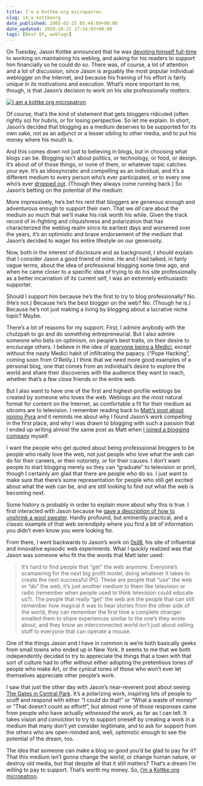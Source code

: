 ```yaml
---
title: I'm a Kottke.org micropatron
slug: im_a_kottkeorg
date_published: 2005-02-25 05:44:09+00:00
date_updated: 2020-10-21 17:54:03+00:00
tags: [Best Of, weblogs]
---
```

On Tuesday, Jason Kottke announced that he was [devoting himself full-time](http://www.kottke.org/05/02/kottke-micropatron) to working on maintaining his weblog, and asking for his readers to support him financially so he could do so. There was, of course, a lot of attention and a lot of discussion, since Jason is arguably the most popular individual weblogger on the Internet, and because his framing of his effort is fairly unique in its motivations and execution. What’s more important to me, though, is that Jason’s decision to work on his site professionally *matters*.

[![I am a kottke.org micropatron](https://cdn.glitch.com/f0e649a1-3610-45f3-885a-217df0379e77%2F827B0F76-846B-492F-8641-C82A5E757368.gif?v=1603288223505)](http://www.kottke.org/about/patron/)

Of course, that’s the kind of statement that gets bloggers ridiculed (often rightly so) for hubris, or for losing perspective. So let me explain. In short, Jason’s decided that blogging as a medium deserves to be supported for its own sake, not as an adjunct or a lesser sibling to other media, and to put his money where his mouth is.

And this comes down not just to believing in blogs, but in choosing what blogs can be. Blogging isn’t about politics, or technology, or food, or design. It’s about *all* of those things, or none of them, or whatever topic catches your eye. It’s as idiosyncratic and compelling as an individual, and it’s a different medium to every person who’s ever participated, or to every one who’s ever [dropped out](http://www.sfgate.com/cgi-bin/article.cgi?file=/c/a/2005/02/20/MNGBKBEJO01.DTL). (Though they always come running back.) So Jason’s betting on the potential of the medium.

More impressively, he’s bet his rent that bloggers are generous enough and adventurous enough to support their own. That we *all* care about the medium so much that we’ll make his risk worth his while. Given the track record of in-fighting and cliquishness and polarization that has characterized the weblog realm since its earliest days and worsened over the years, it’s an optimistic and brave endorsement of the medium that Jason’s decided to wager his entire lifestyle on our generosity.

Now, both in the interest of disclosure and as background, I should explain that I consider Jason a good friend of mine. He and I had talked, in fairly vague terms, about the idea of professional blogging some time ago, and when he came closer to a specific idea of trying to do his site professionally as a better incarnation of its current self, I was an extremely enthusiastic supporter.

Should I support him because he’s the first to try to blog professionally? No. (He’s not.) Because he’s the best blogger on the web? No. (Though he is.) Because he’s not just making a living by blogging about a lucrative niche topic? Maybe.

There’s a lot of reasons for my support. First, I admire anybody with the chutzpah to go and do something entrepreneurial. But I also admire someone who bets on optimism, on people’s best traits, on their desire to encourage others. I believe in the idea of [everyone being a Medici](http://www.bradlands.com/weblog/archives/2005/02/micromedici.shtml), except without the nasty Medici habit of infiltrating the papacy. (“Pope Hacking”, coming soon from O’Reilly.) I think that we need more good examples of a personal blog, one that comes from an individual’s desire to explore the world and share their discoveries with the audience they want to reach, whether that’s a few close friends or the entire web.

But I also want to have one of the first and highest-profile weblogs be created by someone who loves the web. Weblogs are the most natural format for content on the Internet, as comfortable a fit for their medium as sitcoms are to television. I remember reading back to [Matt’s post about joining Pyra](http://haughey.com/more/is/sometimes/too/much/2000_03_12_old.html) and it reminds me about why I found Jason’s work compelling in the first place, and why I was drawn to blogging with such a passion that I ended up writing almost the same post as Matt when [I joined a blogging company](/2003/04/23/i_work_for_six_) myself.

I want the people who get quoted about being professsional bloggers to be people who really love the web, not just people who love what the web can do for their careers, or their notoriety, or for their causes. I don’t want people to start blogging merely so they can “graduate” to television or print, though I certainly am glad that there are people who do so. I just want to make sure that there’s some representation for people who still get excited about what the web can be, and are still looking to find out what the web is becoming next.

Some history is probably in order to explain more about why this is true. I first interacted with Jason because he [gave a description of how to unshrink a wool sweater](http://www.kottke.org/00/01/like-an-idiot-i-threw). Hardly profound, but eminently practical, and a classic example of that web serendipity where you find a bit of information you didn’t even know you were looking for.

From there, I went backwards to Jason’s work on [0sil8](http://www.0sil8.com/), his site of influential and innovative episodic web experiments. What I quickly realized was that Jason was someone who fit the the words that Matt later used:

> It’s hard to find people that “get” the web anymore. Everyone’s scampering for the next big profit model, doing whatever it takes to create the next successful IPO. These are people that “use” the web or “do” the web, it’s just another medium to them like television or radio (remember when people used to think television could educate us?). The people that really “get” the web are the people that can still remember how magical it was to hear stories from the other side of the world, they can remember the first time a complete stranger emailed them to share experiences similar to the one’s they wrote about, and they know an interconnected world isn’t just about selling stuff to everyone that can operate a mouse.

One of the things Jason and I have in common is we’re both basically geeks from small towns who ended up in New York. It seems to me that we both independently decided to try to appreciate the things that a town with that sort of culture had to offer without either adopting the pretentious tones of people who make Art, or the cynical tones of those who won’t ever let themselves appreciate other people’s work.

I saw that just the other day with Jason’s near-reverent post about seeing [The Gates in Central Park](http://www.kottke.org/05/02/the-gates-in-central-park). It’s a polarizing work, inspiring lots of people to scoff and respond with either “I could do that!” or “What a waste of money!” or “That doesn’t count as effort!”, but almost none of those responses came from people who have actually *witnessed* the work, as far as I can tell. It takes vision and conviction to try to support oneself by creating a work in a medium that many don’t yet consider legitimate, and to ask for support from the others who are open-minded and, well, optimistic enough to see the potential of the dream, too.

The idea that someone can make a blog so good you’d be glad to pay for it? That this medium isn’t gonna change the world, or change human nature, or destroy old media, but that despite all that it still matters? That’s a dream I’m willing to pay to support. That’s worth my money. So, [I’m a Kottke.org micropatron](http://www.kottke.org/about/patron/).
